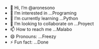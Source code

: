 - 👋 Hi, I’m @aronesono
- 👀 I’m interested in ...Programing
- 🌱 I’m currently learning ...Python
- 💞️ I’m looking to collaborate on ...Proyect
- 📫 How to reach me ...Malabo
- 😄 Pronouns: ...Freezy
- ⚡ Fun fact: ...Done

<!---
aronesono/aronesono is a ✨ special ✨ repository because its `README.md` (this file) appears on your GitHub profile.
You can click the Preview link to take a look at your changes.
--->
